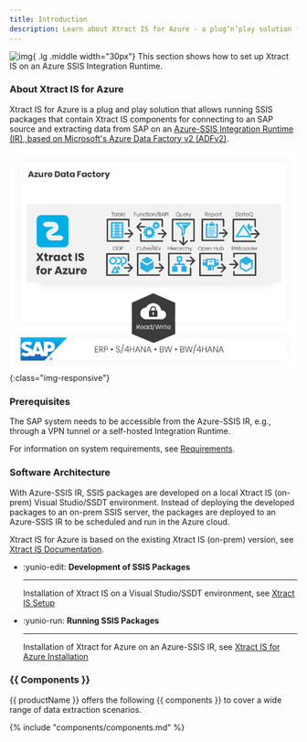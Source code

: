 ```yaml
---
title: Introduction
description: Learn about Xtract IS for Azure - a plug’n’play solution for SAP and Azure SQL Server Integration Services.
---
```


![img](site:assets/images/logos/theo-thumbs.png){ .lg .middle width="30px"} This section shows how to set up Xtract IS on an Azure SSIS Integration Runtime.

### About Xtract IS for Azure

Xtract IS for Azure is a plug and play solution that allows running SSIS packages that contain Xtract IS components for connecting to an SAP source and extracting data from SAP on an [Azure-SSIS Integration Runtime (IR), based on Microsoft's Azure Data Factory v2 (ADFv2)](https://docs.microsoft.com/en-us/azure/data-factory/create-azure-ssis-integration-runtime).

![XISforAzure_Architecture](../assets/images/xis/for-azure/Xtract_IS_for_Azure.png){:class="img-responsive"}

### Prerequisites

The SAP system needs to be accessible from the Azure-SSIS IR, e.g., through a VPN tunnel or a self-hosted Integration Runtime.

For information on system requirements, see [Requirements](requirements.md).

### Software Architecture

With Azure-SSIS IR, SSIS packages are developed on a local Xtract IS (on-prem) Visual Studio/SSDT environment.
Instead of deploying the developed packages to an on-prem SSIS server, the packages are deployed to an Azure-SSIS IR to be scheduled and run in the Azure cloud.

Xtract IS for Azure is based on the existing Xtract IS (on-prem) version, see [Xtract IS Documentation](../documentation/introduction.md).

<div class="grid cards" markdown>

-   :yunio-edit: __Development of SSIS Packages__

    ---

    Installation of Xtract IS on a Visual Studio/SSDT environment, see [Xtract IS Setup](../documentation/setup/installation.md)

-   :yunio-run: __Running SSIS Packages__

    ---

    Installation of Xtract for Azure on an Azure-SSIS IR, see [Xtract IS for Azure Installation](installation.md) 

</div>

### {{ Components }}

{{ productName }} offers the following {{ components }} to cover a wide range of data extraction scenarios.

{% include "components/components.md" %}


